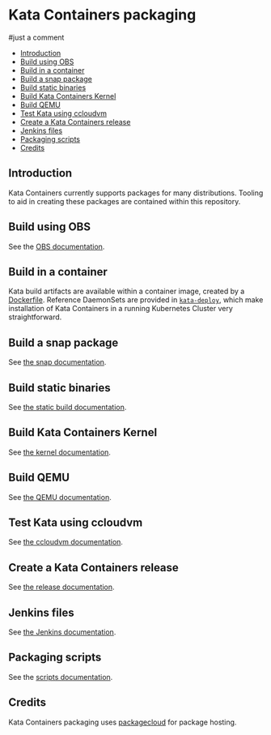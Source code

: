 # Kata Containers packaging 
#just a comment

* [Introduction](#introduction)
* [Build using OBS](#build-using-obs)
* [Build in a container](#build-in-a-container)
* [Build a snap package](#build-a-snap-package)
* [Build static binaries](#build-static-binaries)
* [Build Kata Containers Kernel](#build-kata-containers-kernel)
* [Build QEMU](#build-qemu)
* [Test Kata using ccloudvm](#test-kata-using-ccloudvm)
* [Create a Kata Containers release](#create-a-kata-containers-release)
* [Jenkins files](#jenkins-files)
* [Packaging scripts](#packaging-scripts)
* [Credits](#credits)

## Introduction

Kata Containers currently supports packages for many distributions. Tooling to
aid in creating these packages are contained within this repository.

## Build using OBS

See the [OBS documentation](obs-packaging).

## Build in a container

Kata build artifacts are available within a container image, created by a
[Dockerfile](kata-deploy/Dockerfile). Reference DaemonSets are provided in
[`kata-deploy`](kata-deploy), which make installation of Kata Containers in a
running Kubernetes Cluster very straightforward.

## Build a snap package

See [the snap documentation](snap).

## Build static binaries

See [the static build documentation](static-build).

## Build Kata Containers Kernel

See [the kernel documentation](kernel).

## Build QEMU

See [the QEMU documentation](qemu).

## Test Kata using ccloudvm

See [the ccloudvm documentation](ccloudvm).

## Create a Kata Containers release

See [the release documentation](release).

## Jenkins files

See [the Jenkins documentation](Jenkinsfiles).

## Packaging scripts

See the [scripts documentation](scripts).

## Credits

Kata Containers packaging uses [packagecloud](https://packagecloud.io) for
package hosting.
